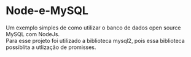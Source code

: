# Node-e-MySQL
Um exemplo simples de como utilizar o banco de dados open source MySQL com NodeJs. <br>
Para esse projeto foi utilizado a biblioteca mysql2, pois essa biblioteca possiblita a utlização de promisses.
